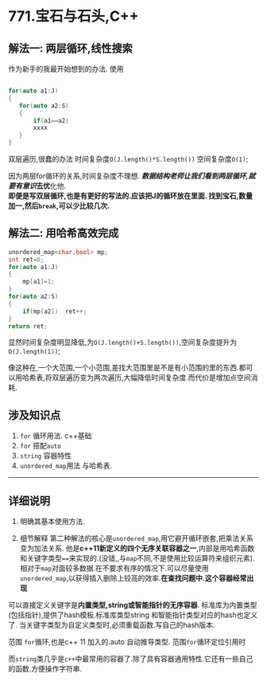 # 771.宝石与石头,C++

## 解法一: 两层循环,线性搜索

作为新手的我最开始想到的办法.
使用

 ```c++

for(auto a1:J)
{
    for(auto a2:S)
    {
        if(a1==a2)
        xxxx
    }
}
```

双层遍历,很蠢的办法
时间复杂度`O(J.length()*S.length())`    空间复杂度`O(1)`;

因为两层for循环的关系,时间复杂度不理想. ***数据结构老师让我们看到两层循环,就要有意识*去优**化他.  
**即便是写双层循环,也是有更好的写法的.应该把J的循环放在里面. 找到宝石,数量加一,然后`break`,可以少比较几次.**

## 解法二: 用哈希高效完成

```c++
unordered_map<char,bool> mp;
int ret=0;
for(auto a1:J)
{
    mp[a1]=1;
}
for(auto a2:S)
{
    if(mp[a2])  ret++;
}
return ret;

```

显然时间复杂度明显降低,为`O(J.length()+S.length())`,空间复杂度提升为`O(J.length(1))`;

像这种在,一个大范围,一个小范围,差找大范围里是不是有小范围的里的东西.都可以用哈希表,将双层遍历变为两次遍历,大幅降低时间复杂度.而代价是增加点空间消耗.  

## 涉及知识点

1. `for` 循环用法. c++基础
2. `for` 搭配`auto`  
3. `string` 容器特性
4. `unordered_map`用法 与哈希表.

-------------------

## 详细说明

1. 明确其基本使用方法.

2. 细节解释
第二种解法的核心是`unordered_map`,用它避开循环嵌套,把乘法关系变为加法关系.  他是**c++11新定义的四个无序关联容器之一**,内部是用哈希函数和关键字类型`==`来实现的.(没错,,与`map`不同,不是使用比较运算符来组织元素). 相对于`map`对面较多数据.在不要求有序的情况下.可以尽量使用 `unordered_map`,以获得插入删除上较高的效率.**在查找问题中.这个容器经常出现**

可以直接定义关键字是**内置类型,string或智能指针的无序容器**.  标准库为内置类型(包括指针),提供了hash模板.标准库类型string 和智能指针类型对应的hash也定义了. 当关键字类型为自定义类型时,必须重载函数.写自己的hash版本.



范围 `for`循环,也是c++ 11 加入的.auto 自动推导类型. 范围`for`循环定位引用时  

而`string`类几乎是`c++`中最常用的容器了.除了具有容器通用特性.它还有一些自己的函数.方便操作字符串.  

